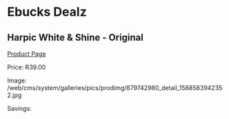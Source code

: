 
# Ebucks Dealz
## Harpic White & Shine - Original
[Product Page](https://www.ebucks.com/web/shop/productSelected.do?prodId=879742980&catId=908586136)

Price: R39.00

Image: /web/cms/system/galleries/pics/prodimg/879742980_detail_1588583942352.jpg

Savings: 


	